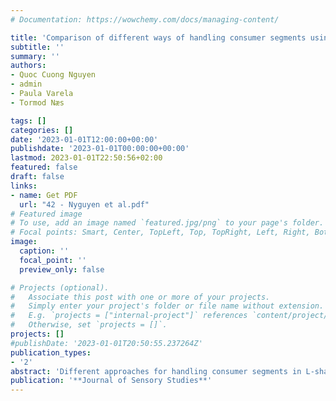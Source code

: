 ```yaml
---
# Documentation: https://wowchemy.com/docs/managing-content/

title: 'Comparison of different ways of handling consumer segments using L‐shape data'
subtitle: ''
summary: ''
authors:
- Quoc Cuong Nguyen 
- admin
- Paula Varela 
- Tormod Næs

tags: []
categories: []
date: '2023-01-01T12:00:00+00:00'
publishdate: '2023-01-01T00:00:00+00:00'
lastmod: 2023-01-01T22:50:56+02:00
featured: false
draft: false
links: 
- name: Get PDF
  url: "42 - Nyguyen et al.pdf"
# Featured image
# To use, add an image named `featured.jpg/png` to your page's folder.
# Focal points: Smart, Center, TopLeft, Top, TopRight, Left, Right, BottomLeft, Bottom, BottomRight.
image:
  caption: ''
  focal_point: ''
  preview_only: false

# Projects (optional).
#   Associate this post with one or more of your projects.
#   Simply enter your project's folder or file name without extension.
#   E.g. `projects = ["internal-project"]` references `content/project/deep-learning/index.md`.
#   Otherwise, set `projects = []`.
projects: []
#publishDate: '2023-01-01T20:50:55.237264Z'
publication_types: 
- '2'
abstract: 'Different approaches for handling consumer segments in L-shape data are compared in a study conducted in Norway. Consumers evaluated eight different yoghurt samples with profiles varying in three intrinsic attributes following a full factorial design. Three blocks of data were collected including sensory properties, liking ratings, and consumer attributes. Data were analyzed using two different approaches. In approach one, the one-step simultaneous L-Partial Least Square (L-PLS) Regression with average consumer liking to represent the segments was used, while approach two was based on a two-step procedure (TSP) based on Partial Least Square (PLS) Regression using dummy variables to represent the segments. The methods were compared in terms of interpretations, flexibility, and outcomes. Methodological implications, recommendations, and future research avenues are discussed. Practical Applications: This manuscript has been devoted to two different ways of handling segmentation in L-shape data of consumer liking, sensory properties, and consumer attributes. Overall, both L-PLS and TSP approaches provide similar interpretation of results. The TSP approach, however, has the advantage of interpretating the horizontal and vertical direction in the L separately using standard regression methods. It is of interest of product development and marketing activities to identify which food product characteristics are important for consumer preferences and to better understand the characteristics of the consumers (e.g., socio-demographics) that drive the consumer acceptance of the different products.'
publication: '**Journal of Sensory Studies**'
---
```

